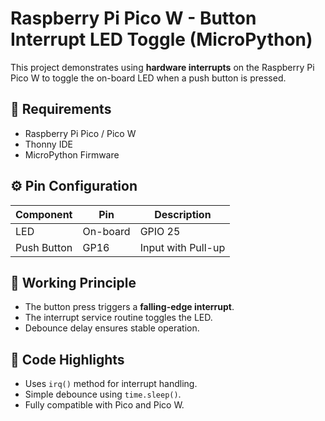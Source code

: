 # Raspberry Pi Pico W - Button Interrupt LED Toggle (MicroPython)

This project demonstrates using **hardware interrupts** on the Raspberry Pi Pico W to toggle the on-board LED when a push button is pressed.

## 🧰 Requirements
- Raspberry Pi Pico / Pico W
- Thonny IDE
- MicroPython Firmware

## ⚙️ Pin Configuration
| Component | Pin | Description |
|------------|-----|-------------|
| LED | On-board | GPIO 25 |
| Push Button | GP16 | Input with Pull-up |

## 🧩 Working Principle
- The button press triggers a **falling-edge interrupt**.
- The interrupt service routine toggles the LED.
- Debounce delay ensures stable operation.

## 🧠 Code Highlights
- Uses `irq()` method for interrupt handling.
- Simple debounce using `time.sleep()`.
- Fully compatible with Pico and Pico W.
